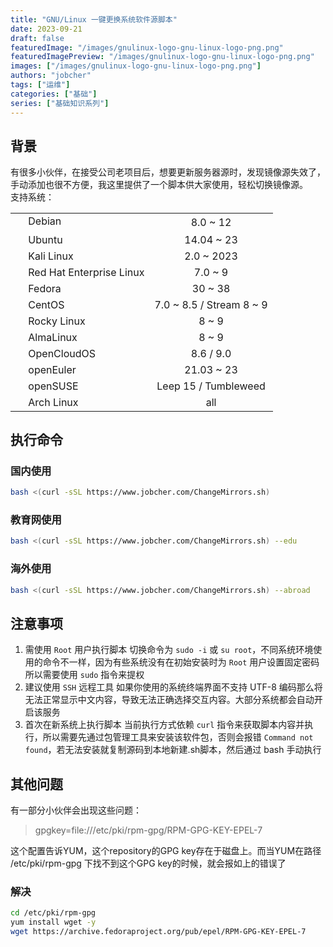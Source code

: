 ```yaml
---
title: "GNU/Linux 一键更换系统软件源脚本"
date: 2023-09-21
draft: false
featuredImage: "/images/gnulinux-logo-gnu-linux-logo-png.png"
featuredImagePreview: "/images/gnulinux-logo-gnu-linux-logo-png.png"
images: ["/images/gnulinux-logo-gnu-linux-logo-png.png"]
authors: "jobcher"
tags: ["运维"]
categories: ["基础"]
series: ["基础知识系列"]
---
```


## 背景
有很多小伙伴，在接受公司老项目后，想要更新服务器源时，发现镜像源失效了，手动添加也很不方便，我这里提供了一个脚本供大家使用，轻松切换镜像源。  
支持系统：  
<table align="center">
<tr>
    <td><a href="https://www.debian.org" target="_blank"><img src="/images/icon/debian.svg" width="16" height="16" style="vertical-align: -0.45em"></a>&nbsp;Debian</td>
    <td align="center">8.0 ~ 12</td>
</tr>
<tr>
    <td><a href="https://cn.ubuntu.com" target="_blank"><img src="/images/icon/ubuntu.svg" width="16" height="16" style="vertical-align: -0.15em"></a>&nbsp;Ubuntu</td>
    <td align="center">14.04 ~ 23</td>
</tr>
<tr>
    <td><a href="https://www.kali.org" target="_blank"><img src="/images/icon/kali-linux.svg" width="16" height="16" style="vertical-align: -0.15em"></a>&nbsp;Kali Linux</td>
    <td align="center">2.0 ~ 2023</td>
</tr>
<tr>
    <td><a href="https://access.redhat.com/products/red-hat-enterprise-linux" target="_blank"><img src="/images/icon/redhat.svg" width="16" height="16" style="vertical-align: -0.15em"></a>&nbsp;Red Hat Enterprise Linux</td>
    <td align="center">7.0 ~ 9</td>
</tr>
<tr>
    <td><a href="https://fedoraproject.org/zh-Hans" target="_blank"><img src="/images/icon/fedora.ico" width="16" height="16" style="vertical-align: -0.15em"></a>&nbsp;Fedora</td>
    <td align="center">30 ~ 38</td>
</tr>
<tr>
    <td><a href="https://www.centos.org" target="_blank"><img src="/images/icon/centos.svg" width="16" height="16" style="vertical-align: -0.15em"></a>&nbsp;CentOS</td>
    <td align="center">7.0 ~ 8.5 / Stream 8 ~ 9</td>
</tr>
<tr>
    <td><a href="https://rockylinux.org/zh_CN" target="_blank"><img src="/images/icon/rocky-linux.svg" width="16" height="16" style="vertical-align: -0.25em"></a>&nbsp;Rocky Linux</td>
    <td align="center">8 ~ 9</td>
</tr>
<tr>
    <td><a href="https://almalinux.org/zh-hans" target="_blank"><img src="/images/icon/almalinux.svg" width="16" height="16" style="vertical-align: -0.25em"></a>&nbsp;AlmaLinux</td>
    <td align="center">8 ~ 9</td>
</tr>
<tr>
    <td><a href="https://www.opencloudos.org" target="_blank"><img src="/images/icon/opencloudos.png" width="16" height="16" style="vertical-align: -0.25em"></a>&nbsp;OpenCloudOS</td>
    <td align="center">8.6 / 9.0</td>
</tr>
<tr>
    <td><a href="https://www.openeuler.org/zh" target="_blank"><img src="/images/icon/openeuler.ico" width="16" height="16" style="vertical-align: -0.15em"></a>&nbsp;openEuler</td>
    <td align="center">21.03 ~ 23</td>
</tr>
<tr>
    <td><a href="https://www.opensuse.org" target="_blank"><img src="/images/icon/opensuse.svg" width="16" height="16" style="vertical-align: -0.15em"></a>&nbsp;openSUSE</td>
    <td align="center">Leep 15 / Tumbleweed</td>
</tr>
<tr>
    <td><a href="https://archlinux.org" target="_blank"><img src="/images/icon/arch-linux.ico" width="16" height="16" style="vertical-align: -0.15em"></a>&nbsp;Arch Linux</td>
    <td align="center">all</td>
</tr>
</table>

## 执行命令
### 国内使用
```bash
bash <(curl -sSL https://www.jobcher.com/ChangeMirrors.sh)
```
### 教育网使用
```bash
bash <(curl -sSL https://www.jobcher.com/ChangeMirrors.sh) --edu
```
### 海外使用
```bash
bash <(curl -sSL https://www.jobcher.com/ChangeMirrors.sh) --abroad
```

## 注意事项
1. 需使用 `Root` 用户执行脚本
    切换命令为 `sudo -i` 或 `su root`，不同系统环境使用的命令不一样，因为有些系统没有在初始安装时为 `Root` 用户设置固定密码所以需要使用 `sudo` 指令来提权
2. 建议使用 `SSH` 远程工具
    如果你使用的系统终端界面不支持 UTF-8 编码那么将无法正常显示中文内容，导致无法正确选择交互内容。大部分系统都会自动开启该服务
3. 首次在新系统上执行脚本
    当前执行方式依赖 `curl` 指令来获取脚本内容并执行，所以需要先通过包管理工具来安装该软件包，否则会报错 `Command not found`，若无法安装就复制源码到本地新建.sh脚本，然后通过 bash 手动执行

## 其他问题
有一部分小伙伴会出现这些问题：  
>gpgkey=file:///etc/pki/rpm-gpg/RPM-GPG-KEY-EPEL-7  
  
这个配置告诉YUM，这个repository的GPG key存在于磁盘上。而当YUM在路径 /etc/pki/rpm-gpg 下找不到这个GPG key的时候，就会报如上的错误了  
### 解决
```bash
cd /etc/pki/rpm-gpg
yum install wget -y
wget https://archive.fedoraproject.org/pub/epel/RPM-GPG-KEY-EPEL-7
```